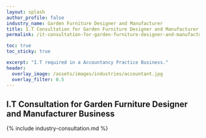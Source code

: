 ```yaml
---
layout: splash 
author_profile: false 
industry_name: Garden Furniture Designer and Manufacturer
title: I.T Consultation for Garden Furniture Designer and Manufacturer Business
permalink: /it-consultation-for-garden-furniture-designer-and-manufacturer-business

toc: true
toc_sticky: true

excerpt: "I.T required in a Accountancy Practice Business."
header:
  overlay_image: /assets/images/industries/accountant.jpg
  overlay_filter: 0.5 
---
```


## I.T Consultation for Garden Furniture Designer and Manufacturer Business

{% include industry-consultation.md %}
